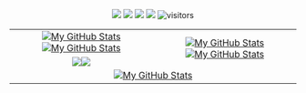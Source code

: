 <p align="center">
    <a href="https://github.com/rclev4sec/rclev4sec"><img src="https://img.shields.io/badge/status-updating-brightgreen.svg"></a>
    <a href="https://github.com/rclev4sec/rclev4sec/graphs/contributors"><img src="https://img.shields.io/github/contributors/rclev4sec/rclev4sec?color=blue"></a>
    <a href="https://github.com/rclev4sec"><img src="https://img.shields.io/github/stars/rclev4sec.svg?color=blue&logo=github"></a>
    <a href="https://github.com/rclev4sec/rclev4sec/network/members"><img src="https://img.shields.io/github/forks/rclev4sec/rclev4sec.svg?color=blue&logo=github"></a>
    <img src="https://visitor-badge.laobi.icu/badge?page_id=rclev4sec.rclev4sec" alt="visitors"/>
</p>

<table>
    <tr>
        <td align="center"><a href="https://github.com/rclev4sec#gh-light-mode-only"><img src="https://github-readme-stats.vercel.app/api?username=rclev4sec&show_icons=true&theme=default&include_all_commits=true#gh-light-mode-only" alt="My GitHub Stats"/></a><a href="https://github.com/rclev4sec#gh-dark-mode-only"><img src="https://github-readme-stats.vercel.app/api?username=rclev4sec&show_icons=true&theme=tokyonight&include_all_commits=true#gh-dark-mode-only" alt="My GitHub Stats"/></a></td>
        <td rowspan="2" align="center"><a href="https://github.com/rclev4sec#gh-light-mode-only"><img src="https://github-readme-stats.vercel.app/api/top-langs/?username=rclev4sec&theme=default&langs_count=8#gh-light-mode-only" alt="My GitHub Stats"/></a><a href="https://github.com/rclev4sec#gh-dark-mode-only"><img src="https://github-readme-stats.vercel.app/api/top-langs/?username=rclev4sec&theme=tokyonight&langs_count=8#gh-dark-mode-only" alt="My GitHub Stats"/></a></td>
    </tr>
    <tr>
        <td align="center"><a href="https://github.com/rclev4sec#gh-light-mode-only"><img src="https://github-readme-streak-stats.herokuapp.com/?user=rclev4sec&theme=default"/></a><a href="https://github.com/rclev4sec#gh-dark-mode-only"><img src="https://github-readme-streak-stats.herokuapp.com/?user=rclev4sec&theme=tokyonight"/></a></td>
    </tr>
    <tr>
        <td colspan="2" align="center"><a href="https://github.com/rclev4sec#gh-light-mode-only"><img src="https://raw.githubusercontent.com/rclev4sec/rclev4sec/output/github-contribution-grid-snake-default.svg#gh-light-mode-only" alt="My GitHub Stats"/></a><a href="https://github.com/rclev4sec#gh-dark-mode-only"><img src="https://raw.githubusercontent.com/rclev4sec/rclev4sec/output/github-contribution-grid-snake-dark.svg#gh-dark-mode-only" alt=""/></a></td>
    </tr>
</table>

